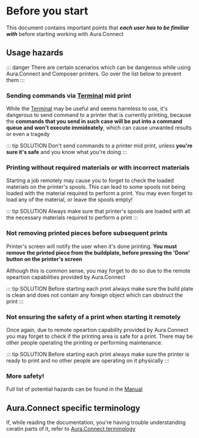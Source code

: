 # Before you start

This document contains important points that ***each user has to be fimiliar with*** before starting working with Aura.Connect

## Usage hazards

::: danger
There are certain scenarios which can be dangerous while using Aura.Connect and Composer printers. Go over the list below to prevent them
:::

### Sending commands via [Terminal](/aura-connect/gui/#terminal-interactive-control) mid print

While the [Terminal](/aura-connect/gui/#terminal-interactive-control) may be useful and seems harmless to use, it's dangerous to send command to a printer that is currently printing, because the **commands that you send in such case will be put into a command queue and won't execute immideately**, which can cause unwanted results or even a tragedy

::: tip SOLUTION
Don't send commands to a printer mid print, unless **you're sure it's safe** and you know what you're doing 
:::

### Printing without required materials or with incorrect materials

Starting a job remotely may cause you to forget to check the loaded materials on the printer's spools. This can lead to some spools not being loaded with the material required to perform a print. You may even forget to load any of the material, or leave the spools empty!

::: tip SOLUTION
Always make sure that printer's spools are loaded with all the necessary materials required to perform a print
:::

### Not removing printed pieces before subsequent prints

Printer's screen will notify the user when it's done printing. **You must remove the printed piece from the buildplate, before pressing the 'Done' button on the printer's screen**

Although this is common sense, you may forget to do so due to the remote opeartion capabilities provided by Aura.Connect

::: tip SOLUTION
Before starting each print always make sure the build plate is clean and does not contain any foreign object which can obstruct the print
:::

### Not ensuring the safety of a print when starting it remotely

Once again, due to remote opeartion capability provided by Aura.Connect you may forget to check if the printing area is safe for a print. There may be other people operating the printing or performing maintenance.

::: tip SOLUTION
Before starting each print always make sure the printer is ready to print and no other people are operating on it physically
:::

### More safety!

Full list of potential hazards can be found in the [Manual](https://support.anisoprint.com/composer/manual/#safety-instructions) 

## Aura.Connect specific terminology

If, while reading the documentation, you're having trouble understanding ceratin parts of it, refer to [Aura.Connect terminology](/aura-connect/terminology/)
